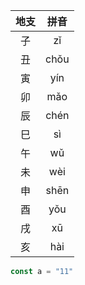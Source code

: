 | 地支|	拼音|
|:-:|:-:|
|子|	zǐ|
|丑|chǒu|
|寅|	yín|
|卯|	mǎo|
|辰|	chén|
|巳|	sì|
|午|	wǔ|
|未|	wèi|
|申|	shēn|
|酉	|yǒu|
|戌|	xū|
|亥|	hài|

```js
const a = "11"
```